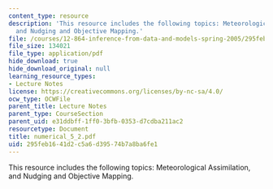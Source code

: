 ```yaml
---
content_type: resource
description: 'This resource includes the following topics: Meteorological Assimilation,
  and Nudging and Objective Mapping.'
file: /courses/12-864-inference-from-data-and-models-spring-2005/295feb1641d2c5a6d39574b7a8ba6fe1_numerical_5_2.pdf
file_size: 134021
file_type: application/pdf
hide_download: true
hide_download_original: null
learning_resource_types:
- Lecture Notes
license: https://creativecommons.org/licenses/by-nc-sa/4.0/
ocw_type: OCWFile
parent_title: Lecture Notes
parent_type: CourseSection
parent_uid: e31ddbff-1ff0-3bfb-0353-d7cdba211ac2
resourcetype: Document
title: numerical_5_2.pdf
uid: 295feb16-41d2-c5a6-d395-74b7a8ba6fe1
---
```

This resource includes the following topics: Meteorological Assimilation, and Nudging and Objective Mapping.
